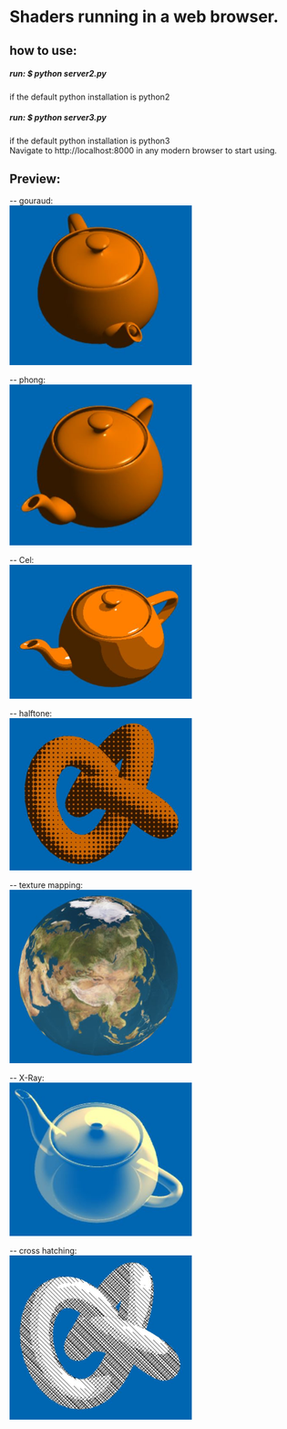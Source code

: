 # Shaders running in a web browser.


## how to use:
##### run: $ python server2.py
if the default python installation is python2
##### run: $ python server3.py
if the default python installation is python3\
Navigate to http://localhost:8000 in any modern browser to start using.

## Preview:
-- gouraud:\
<img src="https://github.com/liyue1163/shader/blob/master/pic/gouraud.JPG" width="320">

-- phong:\
<img src="https://github.com/liyue1163/shader/blob/master/pic/phong.JPG" width="320">

-- Cel:\
<img src="https://github.com/liyue1163/shader/blob/master/pic/cel.JPG" width="320">

-- halftone:\
<img src="https://github.com/liyue1163/shader/blob/master/pic/halftone.JPG" width="320">

-- texture mapping:\
<img src="https://github.com/liyue1163/shader/blob/master/pic/textureMapping.JPG" width="320">

-- X-Ray:\
<img src="https://github.com/liyue1163/shader/blob/master/pic/X-Ray.JPG" width="320">

-- cross hatching:\
<img src="https://github.com/liyue1163/shader/blob/master/pic/crossHatching.JPG" width="320">

